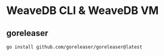 # WeaveDB CLI & WeaveDB VM

## goreleaser

```
go install github.com/goreleaser/goreleaser@latest
```
